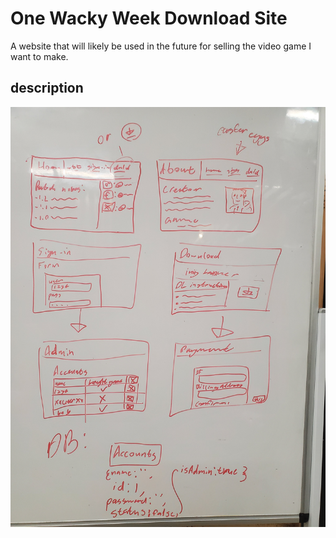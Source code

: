 # One Wacky Week Download Site

A website that will likely be used in the future for selling the video game I want to make.


## description









![unfinished wireframes for the site](./public/20241007_094016.jpg)
